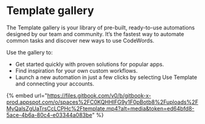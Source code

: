 # Template gallery

The Template gallery is your library of pre-built, ready-to-use automations designed by our team and community. It’s the fastest way to automate common tasks and discover new ways to use CodeWords.

Use the gallery to:

* Get started quickly with proven solutions for popular apps.
* Find inspiration for your own custom workflows.
* Launch a new automation in just a few clicks by selecting Use Template and connecting your accounts.

{% embed url="https://files.gitbook.com/v0/b/gitbook-x-prod.appspot.com/o/spaces%2FC0KQHHlFG9y1F0pBotb8%2Fuploads%2FMyQalsZgUaTrsCcLCPHc%2Ftemplate.mp4?alt=media&token=ed64bfd8-5ace-4b6a-80c4-e03344a083be" %}
